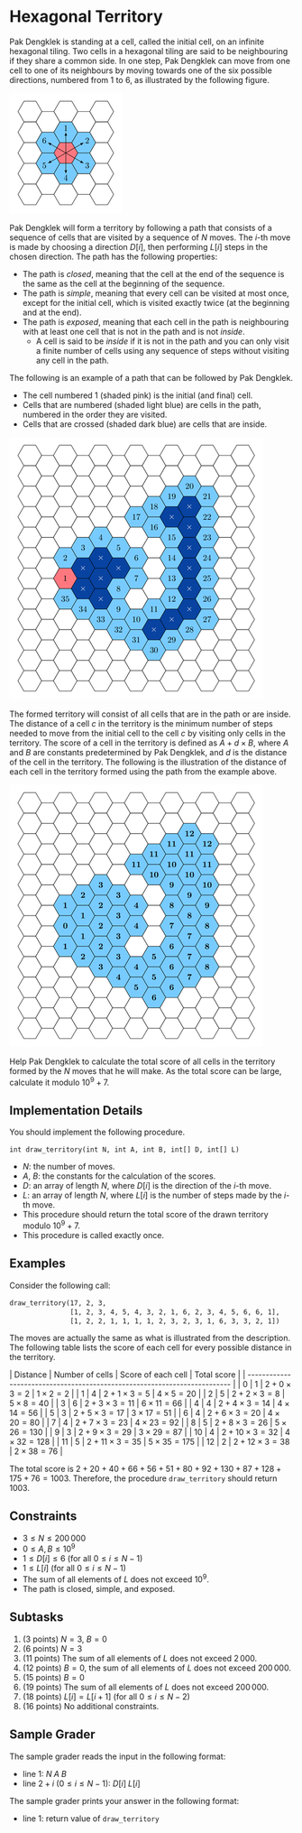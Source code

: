 # Hexagonal Territory

Pak Dengklek is standing at a cell, called the initial cell, on an infinite hexagonal tiling.
Two cells in a hexagonal tiling are said to be neighbouring if they share a common side.
In one step, Pak Dengklek can move from one cell to one of its neighbours by moving towards one of the six possible directions, numbered from $1$ to $6$, as illustrated by the following figure.

![](hexagon-directions.png)

Pak Dengklek will form a territory by following a path that consists of a sequence of cells that are visited by a sequence of $N$ moves.
The $i$-th move is made by choosing a direction $D[i]$, then performing $L[i]$ steps in the chosen direction.
The path has the following properties:
* The path is *closed*, meaning that the cell at the end of the sequence is the same as the cell at the beginning of the sequence.
* The path is *simple*, meaning that every cell can be visited at most once, except for the initial cell, which is visited exactly twice (at the beginning and at the end).
* The path is *exposed*, meaning that each cell in the path is neighbouring with at least one cell that is not in the path and is not *inside*.
  * A cell is said to be *inside* if it is not in the path and you can only visit a finite number of cells using any sequence of steps without visiting any cell in the path.

The following is an example of a path that can be followed by Pak Dengklek.

* The cell numbered $1$ (shaded pink) is the initial (and final) cell.
* Cells that are numbered (shaded light blue) are cells in the path, numbered in the order they are visited.
* Cells that are crossed (shaded dark blue) are cells that are inside.

![](hexagon-path.png)

The formed territory will consist of all cells that are in the path or are inside.
The distance of a cell $c$ in the territory is the minimum number of steps needed to move from the initial cell to the cell $c$ by visiting only cells in the territory.
The score of a cell in the territory is defined as $A + d \times B$, where $A$ and $B$ are constants predetermined by Pak Dengklek, and $d$ is the distance of the cell in the territory.
The following is the illustration of the distance of each cell in the territory formed using the path from the example above.

![](hexagon-distances.png)

Help Pak Dengklek to calculate the total score of all cells in the territory formed by the $N$ moves that he will make. As the total score can be large, calculate it modulo $10^9 + 7$.

## Implementation Details

You should implement the following procedure.

```
int draw_territory(int N, int A, int B, int[] D, int[] L)
```

* $N$: the number of moves.
* $A$, $B$: the constants for the calculation of the scores.
* $D$: an array of length $N$, where $D[i]$ is the direction of the $i$-th move.
* $L$: an array of length $N$, where $L[i]$ is the number of steps made by the $i$-th move.
* This procedure should return the total score of the drawn territory modulo $10^9 + 7$.
* This procedure is called exactly once.

## Examples

Consider the following call:

```
draw_territory(17, 2, 3,
               [1, 2, 3, 4, 5, 4, 3, 2, 1, 6, 2, 3, 4, 5, 6, 6, 1],
               [1, 2, 2, 1, 1, 1, 1, 2, 3, 2, 3, 1, 6, 3, 3, 2, 1])
```

The moves are actually the same as what is illustrated from the description.
The following table lists the score of each cell for every possible distance in the territory.

| Distance | Number of cells | Score of each cell     | Total score         |
| ------------------------------------------------------------------------- |
| $0$      | $1$             | $2 + 0 \times 3 = 2$   | $1 \times 2 = 2$    |
| $1$      | $4$             | $2 + 1 \times 3 = 5$   | $4 \times 5 = 20$   |
| $2$      | $5$             | $2 + 2 \times 3 = 8$   | $5 \times 8 = 40$   |
| $3$      | $6$             | $2 + 3 \times 3 = 11$  | $6 \times 11 = 66$  |
| $4$      | $4$             | $2 + 4 \times 3 = 14$  | $4 \times 14 = 56$  |
| $5$      | $3$             | $2 + 5 \times 3 = 17$  | $3 \times 17 = 51$  |
| $6$      | $4$             | $2 + 6 \times 3 = 20$  | $4 \times 20 = 80$  |
| $7$      | $4$             | $2 + 7 \times 3 = 23$  | $4 \times 23 = 92$  |
| $8$      | $5$             | $2 + 8 \times 3 = 26$  | $5 \times 26 = 130$ |
| $9$      | $3$             | $2 + 9 \times 3 = 29$  | $3 \times 29 = 87$ |
| $10$     | $4$             | $2 + 10 \times 3 = 32$ | $4 \times 32 = 128$ |
| $11$     | $5$             | $2 + 11 \times 3 = 35$ | $5 \times 35 = 175$ |
| $12$     | $2$             | $2 + 12 \times 3 = 38$ | $2 \times 38 = 76$  |

The total score is $2 + 20 + 40 + 66 + 56 + 51 + 80 + 92 + 130 + 87 + 128 + 175 + 76 = 1003$.
Therefore, the procedure `draw_territory` should return $1003$.

## Constraints

* $3 \le N \le 200\,000$
* $0 \le A, B \le 10^9$
* $1 \le D[i] \le 6$ (for all $0 \le i \le N - 1$)
* $1 \le L[i]$ (for all $0 \le i \le N - 1$)
* The sum of all elements of $L$ does not exceed $10^9$.
* The path is closed, simple, and exposed.

## Subtasks

1. (3 points) $N = 3$, $B = 0$
1. (6 points) $N = 3$
1. (11 points) The sum of all elements of $L$ does not exceed $2\,000$.
1. (12 points) $B = 0$, the sum of all elements of $L$ does not exceed $200\,000$.
1. (15 points) $B = 0$
1. (19 points) The sum of all elements of $L$ does not exceed $200\,000$.
1. (18 points) $L[i] = L[i + 1]$ (for all $0 \le i \le N - 2$)
1. (16 points) No additional constraints.

## Sample Grader

The sample grader reads the input in the following format:

* line $1$: $N \; A \; B$
* line $2 + i$ ($0 \le i \le N - 1$): $D[i] \; L[i]$

The sample grader prints your answer in the following format:

* line $1$: return value of `draw_territory`
